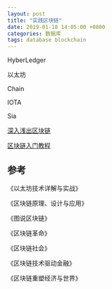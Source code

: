 ```yaml
---
layout: post
title: "实践区块链"
date: 2019-01-18 14:05:00 +0800
categories: 数据库
tags: database blockchain
---
```


HyberLedger

以太坊

Chain

IOTA

Sia

[深入浅出区块链](https://learnblockchain.cn/)

[区块链入门教程](http://www.ruanyifeng.com/blog/2017/12/blockchain-tutorial.html)



## 参考

《以太坊技术详解与实战》

《区块链原理、设计与应用》

《图说区块链》

《区块链革命》

《区块链社会》

《区块链技术驱动金融》

《区块链重塑经济与世界》